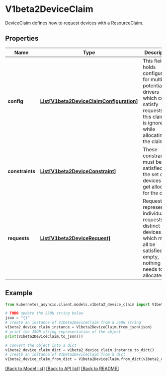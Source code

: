 # V1beta2DeviceClaim

DeviceClaim defines how to request devices with a ResourceClaim.

## Properties

Name | Type | Description | Notes
------------ | ------------- | ------------- | -------------
**config** | [**List[V1beta2DeviceClaimConfiguration]**](V1beta2DeviceClaimConfiguration.md) | This field holds configuration for multiple potential drivers which could satisfy requests in this claim. It is ignored while allocating the claim. | [optional] 
**constraints** | [**List[V1beta2DeviceConstraint]**](V1beta2DeviceConstraint.md) | These constraints must be satisfied by the set of devices that get allocated for the claim. | [optional] 
**requests** | [**List[V1beta2DeviceRequest]**](V1beta2DeviceRequest.md) | Requests represent individual requests for distinct devices which must all be satisfied. If empty, nothing needs to be allocated. | [optional] 

## Example

```python
from kubernetes_asyncio.client.models.v1beta2_device_claim import V1beta2DeviceClaim

# TODO update the JSON string below
json = "{}"
# create an instance of V1beta2DeviceClaim from a JSON string
v1beta2_device_claim_instance = V1beta2DeviceClaim.from_json(json)
# print the JSON string representation of the object
print(V1beta2DeviceClaim.to_json())

# convert the object into a dict
v1beta2_device_claim_dict = v1beta2_device_claim_instance.to_dict()
# create an instance of V1beta2DeviceClaim from a dict
v1beta2_device_claim_from_dict = V1beta2DeviceClaim.from_dict(v1beta2_device_claim_dict)
```
[[Back to Model list]](../README.md#documentation-for-models) [[Back to API list]](../README.md#documentation-for-api-endpoints) [[Back to README]](../README.md)


